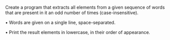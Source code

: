 Create a program that extracts all elements from a given sequence of words that are present in it an odd number of times (case-insensitive).

•	Words are given on a single line, space-separated.

•	Print the result elements in lowercase, in their order of appearance.

